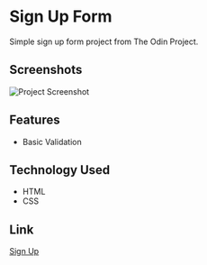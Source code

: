 
# Sign Up Form

Simple sign up form project from The Odin Project.


## Screenshots

![Project Screenshot](./screenshot.png)


## Features

- Basic Validation


## Technology Used

- HTML
- CSS

## Link

[Sign Up](#)
